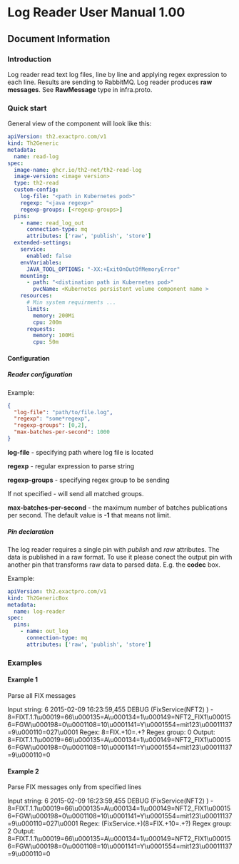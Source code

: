 # Log Reader User Manual 1.00

## Document Information

### Introduction

Log reader read text log files, line by line and applying regex expression to each line. Results are sending to RabbitMQ.
Log reader produces **raw messages**. See **RawMessage** type in infra.proto.

### Quick start
General view of the component will look like this:
```yaml
apiVersion: th2.exactpro.com/v1
kind: Th2Generic
metadata:
  name: read-log
spec:
  image-name: ghcr.io/th2-net/th2-read-log
  image-version: <image version>
  type: th2-read
  custom-config:
    log-file: "<path in Kubernetes pod>"
    regexp: "<java regexp>"
    regexp-groups: [<regexp-groups>]
  pins:
    - name: read_log_out
      connection-type: mq
      attributes: ['raw', 'publish', 'store']
  extended-settings:
    service:
      enabled: false
    envVariables:
      JAVA_TOOL_OPTIONS: "-XX:+ExitOnOutOfMemoryError"
    mounting:
      - path: "<distination path in Kubernetes pod>"
        pvcName: <Kubernetes persistent volume component name >
    resources:
      # Min system requirments ...
      limits:
        memory: 200Mi
        cpu: 200m
      requests:
        memory: 100Mi
        cpu: 50m
```

#### Configuration

##### Reader configuration

Example:
```json
{
  "log-file": "path/to/file.log",
  "regexp": "some*regexp",
  "regexp-groups": [0,2],
  "max-batches-per-second": 1000
}
```

**log-file** - specifying path where log file is located

**regexp** - regular expression to parse string

**regexp-groups** - specifying regex group to be sending

If not specified - will send all matched groups.

**max-batches-per-second** - the maximum number of batches publications per second. The default value is **-1** that means not limit.

##### Pin declaration

The log reader requires a single pin with _publish_ and _raw_ attributes. The data is published in a raw format. To use it please conect the output pin with another pin that transforms raw data to parsed data. E.g. the **codec** box.

Example:
```yaml
apiVersion: th2.exactpro.com/v1
kind: Th2GenericBox
metadata:
  name: log-reader
spec:
  pins:
    - name: out_log
      connection-type: mq
      attributes: ['raw', 'publish', 'store']
```

### Examples

#### Example 1

Parse all FIX messages

Input string: 6 2015-02-09 16:23:59,455 DEBUG   (FixService(NFT2)    ) - 8=FIXT.1.1\u00019=66\u000135=A\u000134=1\u000149=NFT2_FIX1\u000156=FGW\u000198=0\u0001108=10\u0001141=Y\u0001554=mit123\u00011137=9\u000110=027\u0001
Regex: 8=FIX.+10=.+?
Regex group: 0 
Output: 8=FIXT.1.1\u00019=66\u000135=A\u000134=1\u000149=NFT2_FIX1\u000156=FGW\u000198=0\u0001108=10\u0001141=Y\u0001554=mit123\u00011137=9\u000110=0

#### Example 2

Parse FIX messages only from specified lines

Input string: 6 2015-02-09 16:23:59,455 DEBUG   (FixService(NFT2)    ) - 8=FIXT.1.1\u00019=66\u000135=A\u000134=1\u000149=NFT2_FIX1\u000156=FGW\u000198=0\u0001108=10\u0001141=Y\u0001554=mit123\u00011137=9\u000110=027\u0001
Regex: (FixService.+)(8=FIX.+10=.+?)
Regex group: 2 
Output: 8=FIXT.1.1\u00019=66\u000135=A\u000134=1\u000149=NFT2_FIX1\u000156=FGW\u000198=0\u0001108=10\u0001141=Y\u0001554=mit123\u00011137=9\u000110=0


